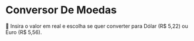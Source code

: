 <h1>Conversor De Moedas</h1>
<p>💸 Insira o valor em real e escolha se quer converter para Dólar (R$ 5,22) ou Euro (R$ 5,56). </p>
